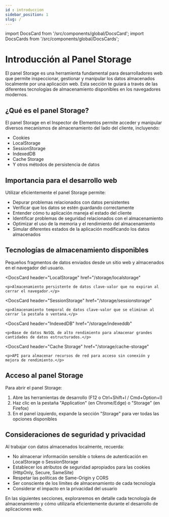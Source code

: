 ```yaml
---
id : introduccion
sidebar_position: 1
slug: /
---
```


import DocsCard from '/src/components/global/DocsCard';
import DocsCards from '/src/components/global/DocsCards';

# Introducción al Panel Storage

El panel Storage es una herramienta fundamental para desarrolladores web que permite inspeccionar, gestionar y manipular los datos almacenados localmente por una aplicación web. Esta sección te guiará a través de las diferentes tecnologías de almacenamiento disponibles en los navegadores modernos.

## ¿Qué es el panel Storage?

El panel Storage en el Inspector de Elementos permite acceder y manipular diversos mecanismos de almacenamiento del lado del cliente, incluyendo:

- Cookies
- LocalStorage
- SessionStorage
- IndexedDB
- Cache Storage
- Y otros métodos de persistencia de datos

## Importancia para el desarrollo web

Utilizar eficientemente el panel Storage permite:

- Depurar problemas relacionados con datos persistentes
- Verificar que los datos se estén guardando correctamente
- Entender cómo tu aplicación maneja el estado del cliente
- Identificar problemas de seguridad relacionados con el almacenamiento
- Optimizar el uso de la memoria y el rendimiento del almacenamiento
- Simular diferentes estados de la aplicación modificando los datos almacenados

## Tecnologías de almacenamiento disponibles

<DocsCards>
  <DocsCard
    header="Cookies"
    href="/storage/cookies"
  >
    <p>Pequeños fragmentos de datos enviados desde un sitio web y almacenados en el navegador del usuario.</p>
  </DocsCard>
  
  <DocsCard
    header="LocalStorage"
    href="/storage/localstorage"
  >
    <p>Almacenamiento persistente de datos clave-valor que no expiran al cerrar el navegador.</p>
  </DocsCard>
  
  <DocsCard
    header="SessionStorage"
    href="/storage/sessionstorage"
  >
    <p>Almacenamiento temporal de datos clave-valor que se eliminan al cerrar la pestaña o ventana.</p>
  </DocsCard>
  
  <DocsCard
    header="IndexedDB"
    href="/storage/indexeddb"
  >
    <p>Base de datos NoSQL de alto rendimiento para almacenar grandes cantidades de datos estructurados.</p>
  </DocsCard>

  <DocsCard
    header="Cache Storage"
    href="/storage/cache-storage"
  >
    <p>API para almacenar recursos de red para acceso sin conexión y mejora de rendimiento.</p>
  </DocsCard>
</DocsCards>

## Acceso al panel Storage

Para abrir el panel Storage:

1. Abre las herramientas de desarrollo (F12 o Ctrl+Shift+I / Cmd+Option+I)
2. Haz clic en la pestaña "Application" (en Chrome/Edge) o "Storage" (en Firefox)
3. En el panel izquierdo, expande la sección "Storage" para ver todas las opciones disponibles

## Consideraciones de seguridad y privacidad

Al trabajar con datos almacenados localmente, recuerda:

- No almacenar información sensible o tokens de autenticación en LocalStorage o SessionStorage
- Establecer los atributos de seguridad apropiados para las cookies (HttpOnly, Secure, SameSite)
- Respetar las políticas de Same-Origin y CORS
- Ser consciente de los límites de almacenamiento de cada tecnología
- Considerar el impacto en la privacidad del usuario

En las siguientes secciones, exploraremos en detalle cada tecnología de almacenamiento y cómo utilizarla eficientemente durante el desarrollo de aplicaciones web.